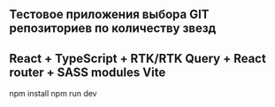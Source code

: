 ## Тестовое приложения выбора GIT репозиториев по количеству звезд
## React + TypeScript + RTK/RTK Query + React router + SASS modules Vite

npm install
npm run dev
